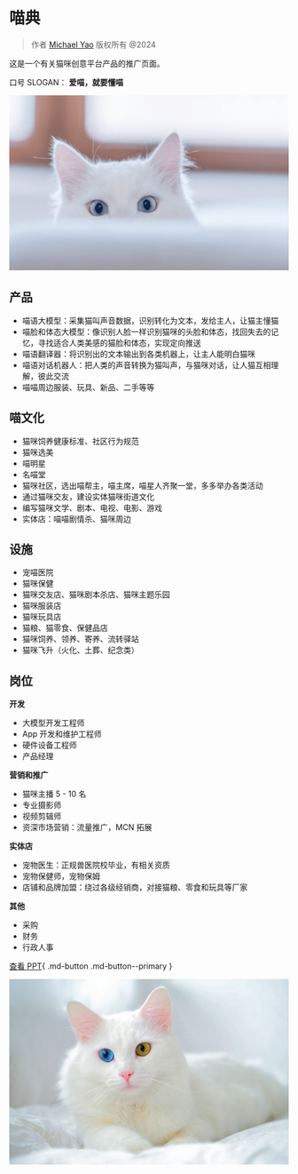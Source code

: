 # 喵典

> 作者 [Michael Yao](https://github.com/windsonsea) 版权所有 @2024

这是一个有关猫咪创意平台产品的推广页面。

口号 SLOGAN： **爱喵，就要懂喵**

![](./images/cat01.png)

## 产品

- 喵语大模型：采集猫叫声音数据，识别转化为文本，发给主人，让猫主懂猫
- 喵脸和体态大模型：像识别人脸一样识别猫咪的头脸和体态，找回失去的记忆，寻找适合人类美感的猫脸和体态，实现定向推送
- 喵语翻译器：将识别出的文本输出到各类机器上，让主人能明白猫咪
- 喵语对话机器人：把人类的声音转换为猫叫声，与猫咪对话，让人猫互相理解，彼此交流
- 喵喵周边服装、玩具、新品、二手等等

## 喵文化

- 猫咪饲养健康标准、社区行为规范
- 猫咪选美
- 喵明星
- 名喵堂
- 猫咪社区，选出喵帮主，喵主席，喵星人齐聚一堂，多多举办各类活动
- 通过猫咪交友，建设实体猫咪街道文化
- 编写猫咪文学、剧本、电视、电影、游戏
- 实体店：喵喵剧情杀、猫咪周边

## 设施

- 宠喵医院
- 猫咪保健
- 猫咪交友店、猫咪剧本杀店、猫咪主题乐园
- 猫咪服装店
- 猫咪玩具店
- 猫粮、猫零食、保健品店
- 猫咪饲养、领养、寄养、流转驿站
- 猫咪飞升（火化、土葬、纪念类）

## 岗位

**开发**

- 大模型开发工程师
- App 开发和维护工程师
- 硬件设备工程师
- 产品经理

**营销和推广**

- 猫咪主播 5 - 10 名
- 专业摄影师
- 视频剪辑师
- 资深市场营销：流量推广，MCN 拓展

**实体店**

- 宠物医生：正规兽医院校毕业，有相关资质
- 宠物保健师，宠物保姆
- 店铺和品牌加盟：绕过各级经销商，对接猫粮、零食和玩具等厂家

**其他**

- 采购
- 财务
- 行政人事

[查看 PPT](https://www.aippt.cn/share/1wVxvkpry830Bq0oOYAfAg){ .md-button .md-button--primary }

![](./images/cat02.jpg)
